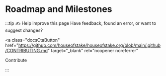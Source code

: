 # Roadmap and Milestones

:::tip ✍️ Help improve this page
Have feedback, found an error, or want to suggest changes?

<!-- prettier-ignore-start -->
<a
class="docsCtaButton"
href="https://github.com/houseofstake/houseofstake.org/blob/main/.github/CONTRIBUTING.md"
target="_blank"
rel="noopener noreferrer"

>
Contribute
</a>
<!-- prettier-ignore-end -->

:::
